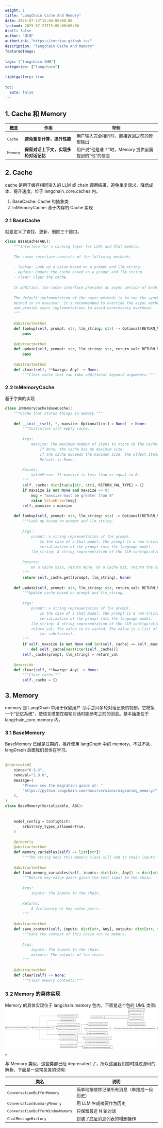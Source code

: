 ```yaml
---
weight: 1
title: "LangChain Cache And Memory"
date: 2025-07-23T15:00:00+08:00
lastmod: 2025-07-23T15:00:00+08:00
draft: false
author: "宋涛"
authorLink: "https://hotttao.github.io/"
description: "langchain Cache And Memory"
featuredImage: 

tags: ["langchain 源码"]
categories: ["langchain"]

lightgallery: true

toc:
  auto: false
---
```


## 1. Cache 和 Memory

| 概念       | 作用                   | 举例                              |
| -------- | -------------------- | ------------------------------- |
| `Cache`  | **避免重复计算，提升性能**      | 用户输入完全相同时，直接返回之前的模型输出           |
| `Memory` | **保留对话上下文，实现多轮对话记忆** | 用户说“他是谁？”时，Memory 提供前面提到的“他”的信息 |


## 2. Cache
cache 是用于缓存相同输入的 LLM 或 chain 调用结果，避免重复请求、降低成本、提升速度。位于 langchain_core.caches 内。
1. BaseCache: Cache 的抽象类
2. InMemoryCache: 基于内存的 Cache 实现

### 2.1 BaseCache
就是定义了查找、更新、删除三个接口。

```python
class BaseCache(ABC):
    """Interface for a caching layer for LLMs and Chat models.

    The cache interface consists of the following methods:

    - lookup: Look up a value based on a prompt and llm_string.
    - update: Update the cache based on a prompt and llm_string.
    - clear: Clear the cache.

    In addition, the cache interface provides an async version of each method.

    The default implementation of the async methods is to run the synchronous
    method in an executor. It's recommended to override the async methods
    and provide async implementations to avoid unnecessary overhead.
    """

    @abstractmethod
    def lookup(self, prompt: str, llm_string: str) -> Optional[RETURN_VAL_TYPE]:
        pass

    @abstractmethod
    def update(self, prompt: str, llm_string: str, return_val: RETURN_VAL_TYPE) -> None:
        pass

    @abstractmethod
    def clear(self, **kwargs: Any) -> None:
        """Clear cache that can take additional keyword arguments."""
```

### 2.2 InMemoryCache
基于字典的实现

```python
class InMemoryCache(BaseCache):
    """Cache that stores things in memory."""

    def __init__(self, *, maxsize: Optional[int] = None) -> None:
        """Initialize with empty cache.

        Args:
            maxsize: The maximum number of items to store in the cache.
                If None, the cache has no maximum size.
                If the cache exceeds the maximum size, the oldest items are removed.
                Default is None.

        Raises:
            ValueError: If maxsize is less than or equal to 0.
        """
        self._cache: dict[tuple[str, str], RETURN_VAL_TYPE] = {}
        if maxsize is not None and maxsize <= 0:
            msg = "maxsize must be greater than 0"
            raise ValueError(msg)
        self._maxsize = maxsize

    def lookup(self, prompt: str, llm_string: str) -> Optional[RETURN_VAL_TYPE]:
        """Look up based on prompt and llm_string.

        Args:
            prompt: a string representation of the prompt.
                In the case of a Chat model, the prompt is a non-trivial
                serialization of the prompt into the language model.
            llm_string: A string representation of the LLM configuration.

        Returns:
            On a cache miss, return None. On a cache hit, return the cached value.
        """
        return self._cache.get((prompt, llm_string), None)

    def update(self, prompt: str, llm_string: str, return_val: RETURN_VAL_TYPE) -> None:
        """Update cache based on prompt and llm_string.

        Args:
            prompt: a string representation of the prompt.
                In the case of a Chat model, the prompt is a non-trivial
                serialization of the prompt into the language model.
            llm_string: A string representation of the LLM configuration.
            return_val: The value to be cached. The value is a list of Generations
                (or subclasses).
        """
        if self._maxsize is not None and len(self._cache) == self._maxsize:
            del self._cache[next(iter(self._cache))]
        self._cache[prompt, llm_string] = return_val

    @override
    def clear(self, **kwargs: Any) -> None:
        """Clear cache."""
        self._cache = {}
```

## 3. Memory
memory 是 LangChain 中用于保留用户-助手之间多轮对话记录的机制。它模拟一个“记忆系统”，使语言模型在每轮对话时能参考之前的消息。基本抽象位于 langchain_core.memory 内。

### 3.1 BaseMemory
BaseMemory 已经是过期的，推荐使用 langGraph 中的 memory。不过不急，langGraph 后面我们具体在学习。

```python

@deprecated(
    since="0.3.3",
    removal="1.0.0",
    message=(
        "Please see the migration guide at: "
        "https://python.langchain.com/docs/versions/migrating_memory/"
    ),
)
class BaseMemory(Serializable, ABC):
    

    model_config = ConfigDict(
        arbitrary_types_allowed=True,
    )

    @property
    @abstractmethod
    def memory_variables(self) -> list[str]:
        """The string keys this memory class will add to chain inputs."""

    @abstractmethod
    def load_memory_variables(self, inputs: dict[str, Any]) -> dict[str, Any]:
        """Return key-value pairs given the text input to the chain.

        Args:
            inputs: The inputs to the chain.

        Returns:
            A dictionary of key-value pairs.
        """

    @abstractmethod
    def save_context(self, inputs: dict[str, Any], outputs: dict[str, str]) -> None:
        """Save the context of this chain run to memory.

        Args:
            inputs: The inputs to the chain.
            outputs: The outputs of the chain.
        """

    @abstractmethod
    def clear(self) -> None:
        """Clear memory contents."""
```

### 3.2 Memory 的具体实现
Memory 的具体实现位于 langchain.memory 包内。下面是这个包的 UML 类图: ![Memory 类图](/images/langchain/memory.svg)。

与 Memory 类似，这些类都已经 deprecated 了，所以这里我们暂时跳过源码的解析。下面是一些常见类的说明:

| 类名                               | 说明                    |
| -------------------------------- | --------------------- |
| `ConversationBufferMemory`       | 简单地按顺序记录所有消息（串接成一段历史） |
| `ConversationSummaryMemory`      | 用 LLM 生成摘要作为历史        |
| `ConversationBufferWindowMemory` | 只保留最近 N 轮对话           |
| `ChatMessageHistory`             | 封装了底层消息列表的增删操作        |
